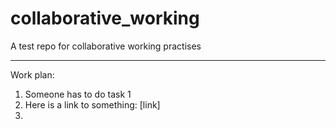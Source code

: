 # collaborative_working
A test repo for collaborative working practises

------------------------------

Work plan:

1) Someone has to do task 1
2) Here is a link to something: [link]
3)

